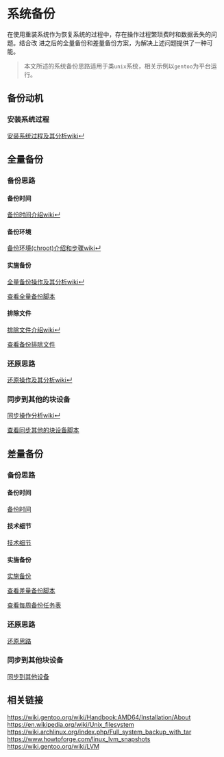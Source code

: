 # 系统备份

在使用重装系统作为恢复系统的过程中，存在操作过程繁琐费时和数据丢失的问题。结合改
进之后的全量备份和差量备份方案，为解决上述问题提供了一种可能。

> 本文所述的系统备份思路适用于类`unix`系统，相关示例以`gentoo`为平台运行。

## 备份动机

### 安装系统过程

[安装系统过程及其分析wiki↵](https://github.com/crux-wild/system-backup/wiki/%E7%B3%BB%E7%BB%9F%E5%A4%87%E4%BB%BD#%E5%AE%89%E8%A3%85%E7%B3%BB%E7%BB%9F%E8%BF%87%E7%A8%8B)

## 全量备份

### 备份思路

#### 备份时间

[备份时间介绍wiki↵](https://github.com/crux-wild/system-backup/wiki/%E7%B3%BB%E7%BB%9F%E5%A4%87%E4%BB%BD#%E5%A4%87%E4%BB%BD%E6%97%B6%E9%97%B4)

#### 备份环境

[备份环境(chroot)介绍和步骤wiki↵](https://github.com/crux-wild/system-backup/wiki/%E7%B3%BB%E7%BB%9F%E5%A4%87%E4%BB%BD#%E5%A4%87%E4%BB%BD%E7%8E%AF%E5%A2%83)

#### 实施备份

[全量备份操作及其分析wiki↵](https://github.com/crux-wild/system-backup/wiki/%E7%B3%BB%E7%BB%9F%E5%A4%87%E4%BB%BD#%E5%AE%9E%E6%96%BD%E5%A4%87%E4%BB%BD)

[查看全量备份脚本](https://raw.githubusercontent.com/crux-wild/system-backup/master/full-system-backup)

#### 排除文件

[排除文件介绍wiki↵](https://github.com/crux-wild/system-backup/wiki/%E7%B3%BB%E7%BB%9F%E5%A4%87%E4%BB%BD#%E6%8E%92%E9%99%A4%E6%96%87%E4%BB%B6)

[查看备份排除文件](https://raw.githubusercontent.com/crux-wild/system-backup/master/full-system-exclude)

### 还原思路

[还原操作及其分析wiki↵](https://github.com/crux-wild/system-backup/wiki/%E7%B3%BB%E7%BB%9F%E5%A4%87%E4%BB%BD#%E8%BF%98%E5%8E%9F%E6%80%9D%E8%B7%AF)

### 同步到其他的块设备

[同步操作分析wiki↵](https://github.com/crux-wild/system-backup/wiki/%E7%B3%BB%E7%BB%9F%E5%A4%87%E4%BB%BD#%E5%90%8C%E6%AD%A5%E5%88%B0%E5%85%B6%E4%BB%96%E7%9A%84%E5%9D%97%E8%AE%BE%E5%A4%87)

[查看同步其他的块设备脚本](https://raw.githubusercontent.com/crux-wild/system-backup/master/rsync-full-system-backup)

## 差量备份

### 备份思路

#### 备份时间

[备份时间](https://github.com/crux-wild/system-backup/wiki/%E7%B3%BB%E7%BB%9F%E5%A4%87%E4%BB%BD#%E5%A4%87%E4%BB%BD%E6%97%B6%E9%97%B4-1)

#### 技术细节

[技术细节](https://github.com/crux-wild/system-backup/wiki/%E7%B3%BB%E7%BB%9F%E5%A4%87%E4%BB%BD#%E6%8A%80%E6%9C%AF%E7%BB%86%E8%8A%82)

#### 实施备份

[实施备份](https://github.com/crux-wild/system-backup/wiki/%E7%B3%BB%E7%BB%9F%E5%A4%87%E4%BB%BD#%E5%AE%9E%E6%96%BD%E5%A4%87%E4%BB%BD-1)

[查看差量备份脚本](https://raw.githubusercontent.com/crux-wild/system-backup/master/difference-backup)

[查看每周备份任务表](https://raw.githubusercontent.com/crux-wild/system-backup/master/difference-backup-crontab)

### 还原思路

[还原思路](https://github.com/crux-wild/system-backup/wiki/%E7%B3%BB%E7%BB%9F%E5%A4%87%E4%BB%BD#%E8%BF%98%E5%8E%9F%E6%80%9D%E8%B7%AF-1)

### 同步到其他块设备

[同步到其他设备](https://github.com/crux-wild/system-backup/wiki/%E7%B3%BB%E7%BB%9F%E5%A4%87%E4%BB%BD#%E5%90%8C%E6%AD%A5%E5%88%B0%E5%85%B6%E4%BB%96%E5%9D%97%E8%AE%BE%E5%A4%87)

## 相关链接

<https://wiki.gentoo.org/wiki/Handbook:AMD64/Installation/About><br/>
<https://en.wikipedia.org/wiki/Unix_filesystem><br/>
<https://wiki.archlinux.org/index.php/Full_system_backup_with_tar><br/>
<https://www.howtoforge.com/linux_lvm_snapshots><br/>
<https://wiki.gentoo.org/wiki/LVM><br/>
